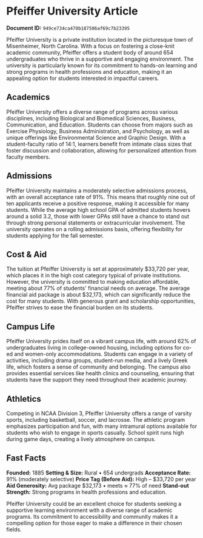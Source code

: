 # Pfeiffer University Article

**Document ID:** `949ce734ca470b187506af69c7b23395`

Pfeiffer University is a private institution located in the picturesque town of Misenheimer, North Carolina. With a focus on fostering a close-knit academic community, Pfeiffer offers a student body of around 654 undergraduates who thrive in a supportive and engaging environment. The university is particularly known for its commitment to hands-on learning and strong programs in health professions and education, making it an appealing option for students interested in impactful careers.

## Academics
Pfeiffer University offers a diverse range of programs across various disciplines, including Biological and Biomedical Sciences, Business, Communication, and Education. Students can choose from majors such as Exercise Physiology, Business Administration, and Psychology, as well as unique offerings like Environmental Science and Graphic Design. With a student-faculty ratio of 14:1, learners benefit from intimate class sizes that foster discussion and collaboration, allowing for personalized attention from faculty members.

## Admissions
Pfeiffer University maintains a moderately selective admissions process, with an overall acceptance rate of 91%. This means that roughly nine out of ten applicants receive a positive response, making it accessible for many students. While the average high school GPA of admitted students hovers around a solid 3.2, those with lower GPAs still have a chance to stand out through strong personal statements or extracurricular involvement. The university operates on a rolling admissions basis, offering flexibility for students applying for the fall semester.

## Cost & Aid
The tuition at Pfeiffer University is set at approximately $33,720 per year, which places it in the high cost category typical of private institutions. However, the university is committed to making education affordable, meeting about 77% of students' financial needs on average. The average financial aid package is about $32,173, which can significantly reduce the cost for many students. With generous grant and scholarship opportunities, Pfeiffer strives to ease the financial burden on its students.

## Campus Life
Pfeiffer University prides itself on a vibrant campus life, with around 62% of undergraduates living in college-owned housing, including options for co-ed and women-only accommodations. Students can engage in a variety of activities, including drama groups, student-run media, and a lively Greek life, which fosters a sense of community and belonging. The campus also provides essential services like health clinics and counseling, ensuring that students have the support they need throughout their academic journey.

## Athletics
Competing in NCAA Division 3, Pfeiffer University offers a range of varsity sports, including basketball, soccer, and lacrosse. The athletic program emphasizes participation and fun, with many intramural options available for students who wish to engage in sports casually. School spirit runs high during game days, creating a lively atmosphere on campus.

## Fast Facts
**Founded:** 1885
**Setting & Size:** Rural • 654 undergrads
**Acceptance Rate:** 91% (moderately selective)
**Price Tag (Before Aid):** High – $33,720 per year
**Aid Generosity:** Avg package $32,173 • meets ≈ 77% of need
**Stand-out Strength:** Strong programs in health professions and education.

Pfeiffer University could be an excellent choice for students seeking a supportive learning environment with a diverse range of academic programs. Its commitment to accessibility and community makes it a compelling option for those eager to make a difference in their chosen fields.
